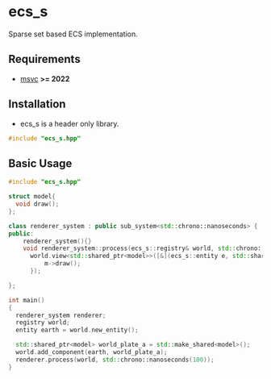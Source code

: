# ecs_s
Sparse set based ECS implementation.

## Requirements
- [msvc](https://visualstudio.microsoft.com/) **>= 2022**

## Installation

- ecs_s is a header only library.
```cpp
#include "ecs_s.hpp"
```

## Basic Usage

```cpp
#include "ecs_s.hpp"

struct model{
  void draw();
};

class renderer_system : public sub_system<std::chrono::nanoseconds> {
public:
    renderer_system(){}
    void renderer_system::process(ecs_s::registry& world, std::chrono::nanoseconds interval) {
      world.view<std::shared_ptr<model>>([&](ecs_s::entity e, std::shared_ptr<model>& m) {
          m->draw();
      });

};

int main()
{
  renderer_system renderer;
  registry world;
  entity earth = world.new_entity();

  std::shared_ptr<model> world_plate_a = std::make_shared<model>();
  world.add_component(earth, world_plate_a);
  renderer.process(world, std::chrono::nanoseconds(100));
}

```
